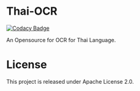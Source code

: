 # Thai-OCR

[![Codacy Badge](https://api.codacy.com/project/badge/Grade/133c8ca53d4c4104b8a7476de1ff3d81)](https://app.codacy.com/app/icreativestudio/Thai-OCR?utm_source=github.com&utm_medium=referral&utm_content=icreativestdio/Thai-OCR&utm_campaign=badger)

An Opensource for OCR for Thai Language.


# License
This project is released under Apache License 2.0.
